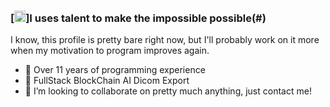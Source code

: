 ### [<img src="https://user-images.githubusercontent.com/1303154/88677602-1635ba80-d120-11ea-84d8-d263ba5fc3c0.gif" height="18" alt="Wave">]I uses talent to make the impossible possible(#)

I know, this profile is pretty bare right now, but I'll probably work on it more when my motivation to program improves again.
- 🔭 Over 11 years of programming experience
- 🌱 FullStack BlockChain AI Dicom Export
- 👋 I’m looking to collaborate on pretty much anything, just contact me!
